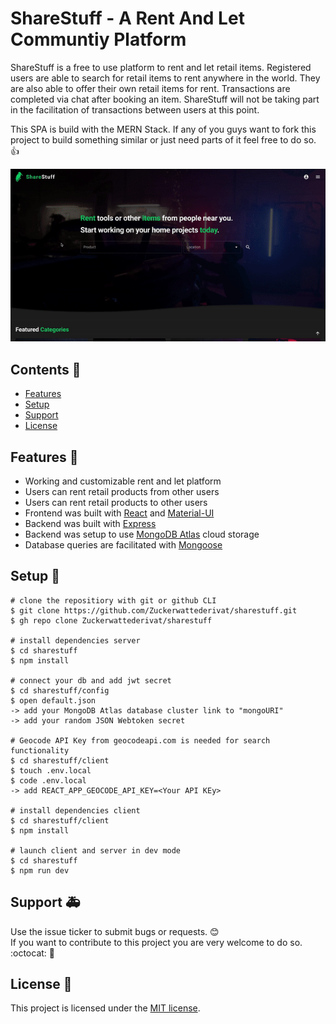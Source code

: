# ShareStuff - A Rent And Let Communtiy Platform

ShareStuff is a free to use platform to rent and let retail items. 
Registered users are able to search for retail items to rent anywhere in the world. They are also able to offer their own retail items for rent.
Transactions are completed via chat after booking an item. ShareStuff will not be taking part in the facilitation of transactions between users at this point.

This SPA is build with the MERN Stack. If any of you guys want to fork this project to build something similar or just need parts of it feel free to do so. :+1:

![Homescreen](https://github.com/Zuckerwattederivat/public/blob/master/sharestuff_media/homescreen.gif)


## Contents :file_folder:

* [Features](https://github.com/Zuckerwattederivat/sharestuff#features-gem)
* [Setup](https://github.com/Zuckerwattederivat/sharestuff#setup-wrench)
* [Support](https://github.com/Zuckerwattederivat/sharestuff#support-ambulance)
* [License](https://github.com/Zuckerwattederivat/sharestuff#license-scroll)

## Features :gem:

* Working and customizable rent and let platform
* Users can rent retail products from other users
* Users can rent retail products to other users
* Frontend was built with [React](https://github.com/facebook/react) and [Material-UI](https://github.com/mui-org/material-ui)
* Backend was built with [Express](https://github.com/expressjs/express)
* Backend was setup to use [MongoDB Atlas](https://www.mongodb.com/cloud/atlas) cloud storage
* Database queries are facilitated with [Mongoose](https://github.com/Automattic/mongoose)

## Setup :wrench:

```
# clone the repositiory with git or github CLI
$ git clone https://github.com/Zuckerwattederivat/sharestuff.git
$ gh repo clone Zuckerwattederivat/sharestuff

# install dependencies server
$ cd sharestuff
$ npm install

# connect your db and add jwt secret
$ cd sharestuff/config
$ open default.json
-> add your MongoDB Atlas database cluster link to "mongoURI"
-> add your random JSON Webtoken secret

# Geocode API Key from geocodeapi.com is needed for search functionality
$ cd sharestuff/client
$ touch .env.local
$ code .env.local
-> add REACT_APP_GEOCODE_API_KEY=<Your API KEy>

# install dependencies client
$ cd sharestuff/client
$ npm install

# launch client and server in dev mode
$ cd sharestuff
$ npm run dev

```

## Support :ambulance:

Use the issue ticker to submit bugs or requests. :blush: <br>
If you want to contribute to this project you are very welcome to do so. :octocat: :metal:

## License :scroll:

This project is licensed under the [MIT license](https://github.com/Zuckerwattederivat/sharestuff/blob/master/LICENSE.md).
